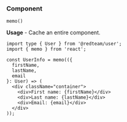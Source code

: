 ### Component

`memo()` <!-- .element: class="hljs language-ts" -->

**Usage** - Cache an entire component.

```tsx
import type { User } from '@redteam/user';
import { memo } from 'react';

const UserInfo = memo(({
  firstName, 
  lastName,
  email 
}: User) => (
  <div className="container">
    <div>First name: {firstName}</div>
    <div>Last name: {lastName}</div>
    <div>Email: {email}</div>
  </div>
));
```